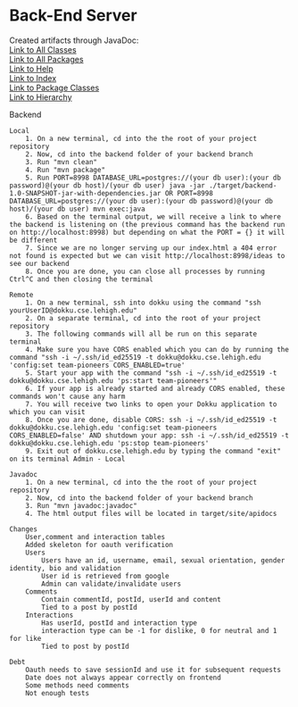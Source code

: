 # Back-End Server

Created artifacts through JavaDoc:  
[Link to All Classes](target/site/apidocs/allclasses-index.html)  
[Link to All Packages](target/site/apidocs/allpackages-index.html)  
[Link to Help](target/site/apidocs/help-doc.html)  
[Link to Index](target/site/apidocs/index-all.html)  
[Link to Package Classes](target/site/apidocs/index.html)  
[Link to Hierarchy](target/site/apidocs/overview-tree.html)

Backend  
    
    Local
        1. On a new terminal, cd into the the root of your project repository
        2. Now, cd into the backend folder of your backend branch
        3. Run "mvn clean"
        4. Run "mvn package"
        5. Run PORT=8998 DATABASE_URL=postgres://(your db user):(your db password)@(your db host)/(your db user) java -jar ./target/backend-1.0-SNAPSHOT-jar-with-dependencies.jar OR PORT=8998 DATABASE_URL=postgres://(your db user):(your db password)@(your db host)/(your db user) mvn exec:java 
        6. Based on the terminal output, we will receive a link to where the backend is listening on (the previous command has the backend run on http://localhost:8998) but depending on what the PORT = {} it will be different 
        7. Since we are no longer serving up our index.html a 404 error not found is expected but we can visit http://localhost:8998/ideas to see our backend
        8. Once you are done, you can close all processes by running Ctrl^C and then closing the terminal
  
    Remote 
        1. On a new terminal, ssh into dokku using the command "ssh yourUserID@dokku.cse.lehigh.edu"
        2. On a separate terminal, cd into the root of your project repository
        3. The following commands will all be run on this separate terminal
        4. Make sure you have CORS enabled which you can do by running the command "ssh -i ~/.ssh/id_ed25519 -t dokku@dokku.cse.lehigh.edu 'config:set team-pioneers CORS_ENABLED=true'
        5. Start your app with the command "ssh -i ~/.ssh/id_ed25519 -t dokku@dokku.cse.lehigh.edu 'ps:start team-pioneers'"
        6. If your app is already started and already CORS enabled, these commands won't cause any harm
        7. You will receive two links to open your Dokku application to which you can visit
        8. Once you are done, disable CORS: ssh -i ~/.ssh/id_ed25519 -t dokku@dokku.cse.lehigh.edu 'config:set team-pioneers CORS_ENABLED=false' AND shutdown your app: ssh -i ~/.ssh/id_ed25519 -t dokku@dokku.cse.lehigh.edu 'ps:stop team-pioneers'
        9. Exit out of dokku.cse.lehigh.edu by typing the command "exit" on its terminal Admin - Local

    Javadoc 
        1. On a new terminal, cd into the the root of your project repository
        2. Now, cd into the backend folder of your backend branch  
        3. Run "mvn javadoc:javadoc"
        4. The html output files will be located in target/site/apidocs

    Changes
        User,comment and interaction tables
        Added skeleton for oauth verification
        Users
            Users have an id, username, email, sexual orientation, gender identity, bio and validation
            User id is retrieved from google
            Admin can validate/invalidate users
        Comments
            Contain commentId, postId, userId and content
            Tied to a post by postId
        Interactions
            Has userId, postId and interaction type
            interaction type can be -1 for dislike, 0 for neutral and 1 for like
            Tied to post by postId
        
    Debt
        Oauth needs to save sessionId and use it for subsequent requests
        Date does not always appear correctly on frontend
        Some methods need comments
        Not enough tests


